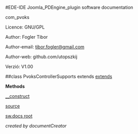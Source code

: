 #EDE-IDE Joomla_PDEngine_plugin
software documentation



com_pvoks

Licence: GNU/GPL

Author: Fogler Tibor

Author-email: tibor.fogler@gmail.com

Author-web: github.com/utopszkij

Verzió: V1.00

##class PvoksControllerSupports extends [extends](extends.md)


**Methods**

[__construct](items/PvoksControllerSupports___construct.md)



[source](../../admin/controllers/supports.php)

[sw.docs root](./)

*created by documentCreator*

